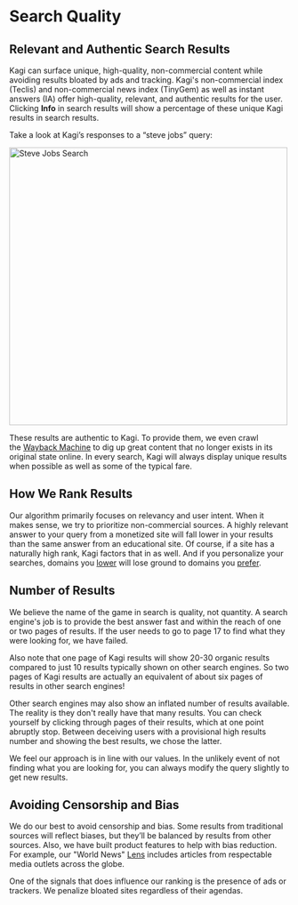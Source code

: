 # Search Quality

## Relevant and Authentic Search Results

Kagi can surface unique, high-quality, non-commercial content while avoiding results bloated by ads and tracking. Kagi's non-commercial index (Teclis) and non-commercial news index (TinyGem) as well as instant answers (IA) offer high-quality, relevant, and authentic results for the user. Clicking **Info** in search results will show a percentage of these unique Kagi results in search results.

Take a look at Kagi’s responses to a “steve jobs” query:

<img src="./media/steve_jobs_search.png" width="500" alt="Steve Jobs Search"><br />

These results are authentic to Kagi. To provide them, we even crawl the [Wayback Machine](https://archive.org/) to dig up great content that no longer exists in its original state online. In every search, Kagi will always display unique results when possible as well as some of the typical fare.

## How We Rank Results

Our algorithm primarily focuses on relevancy and user intent. When it makes sense, we try to prioritize non-commercial sources. A highly relevant answer to your query from a monetized site will fall lower in your results than the same answer from an educational site. Of course, if a site has a naturally high rank, Kagi factors that in as well. And if you personalize your searches, domains you [lower](../features/website-info-personalized-results.md#personalized_results) will lose ground to domains you [prefer](../features/website-info-personalized-results.md#personalized_results).

## Number of Results

We believe the name of the game in search is quality, not quantity. A search engine's job is to provide the best answer fast and within the reach of one or two pages of results. If the user needs to go to page 17 to find what they were looking for, we have failed.

Also note that one page of Kagi results will show 20-30 organic results compared to just 10 results typically shown on other search engines. So two pages of Kagi results are actually an equivalent of about six pages of results in other search engines!

Other search engines may also show an inflated number of results available. The reality is they don't really have that many results. You can check yourself by clicking through pages of their results, which at one point abruptly stop. Between deceiving users with a provisional high results number and showing the best results, we chose the latter.

We feel our approach is in line with our values. In the unlikely event of not finding what you are looking for, you can always modify the query slightly to get new results.

## Avoiding Censorship and Bias

We do our best to avoid censorship and bias. Some results from traditional sources will reflect biases, but they’ll be balanced by results from other sources. Also, we have built product features to help with bias reduction. For example, our "World News" [Lens](../features/lenses.md) includes articles from respectable media outlets across the globe.

One of the signals that does influence our ranking is the presence of ads or trackers. We penalize bloated sites regardless of their agendas.
